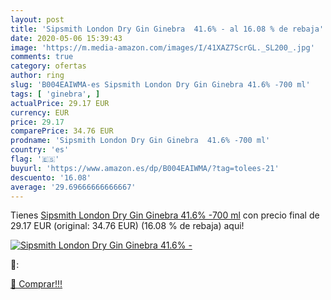 ```yaml
---
layout: post
title: 'Sipsmith London Dry Gin Ginebra  41.6% - al 16.08 % de rebaja'
date: 2020-05-06 15:39:43
image: 'https://m.media-amazon.com/images/I/41XAZ7ScrGL._SL200_.jpg'
comments: true
category: ofertas
author: ring
slug: 'B004EAIWMA-es Sipsmith London Dry Gin Ginebra 41.6% -700 ml'
tags: [ 'ginebra', ]
actualPrice: 29.17 EUR
currency: EUR
price: 29.17
comparePrice: 34.76 EUR
prodname: 'Sipsmith London Dry Gin Ginebra  41.6% -700 ml'
country: 'es'
flag: '🇪🇸'
buyurl: 'https://www.amazon.es/dp/B004EAIWMA/?tag=tolees-21'
descuento: '16.08'
average: '29.69666666666667'
---
```


Tienes [Sipsmith London Dry Gin Ginebra  41.6% -700 ml](https://www.amazon.es/dp/B004EAIWMA/?tag=tolees-21) con precio final de  29.17 EUR (original: 34.76 EUR) (16.08 %  de rebaja) aqui!

[![Sipsmith London Dry Gin Ginebra  41.6% -](https://m.media-amazon.com/images/I/41XAZ7ScrGL._SL200_.jpg)](https://www.amazon.es/dp/B004EAIWMA/?tag=tolees-21)

🔎:


[🛒 Comprar!!!](https://www.amazon.es/dp/B004EAIWMA/?tag=tolees-21)
